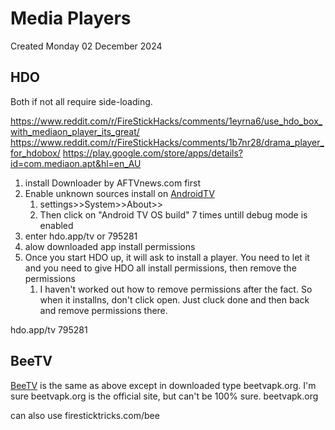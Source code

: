 # Media Players
Created Monday 02 December 2024

HDO
---

Both if not all require side-loading.

<https://www.reddit.com/r/FireStickHacks/comments/1eyrna6/use_hdo_box_with_mediaon_player_its_great/>
<https://www.reddit.com/r/FireStickHacks/comments/1b7nr28/drama_player_for_hdobox/>
<https://play.google.com/store/apps/details?id=com.mediaon.apt&hl=en_AU>




1. install Downloader by AFTVnews.com first
2. Enable unknown sources install on [AndroidTV](./AndroidTV.md)
	1. settings>>System>>About>>
	2. Then click on "Android TV OS build" 7 times untill debug mode is enabled
3. enter hdo.app/tv or 795281
4. alow downloaded app install permissions
5. Once you start HDO up, it will ask to install a player. You need to let it  and you need to give HDO all install permissions, then remove the permissions
	1. I haven't worked out how to remove permissions after the fact. So when it installns, don't click open. Just cluck done and then back and remove permissions there.


hdo.app/tv
795281

BeeTV
-----

[BeeTV](./BeeTV.md) is the same as above except in downloaded type beetvapk.org. I'm sure beetvapk.org is the official site, but can't be 100% sure.
beetvapk.org

can also use 
firesticktricks.com/bee

